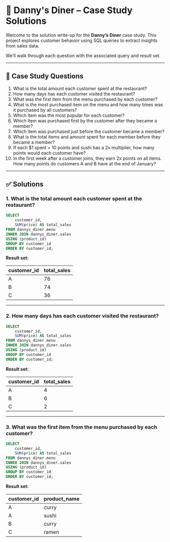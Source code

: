 # 🍣 Danny's Diner – Case Study Solutions

Welcome to the solution write-up for the **Danny’s Diner** case study. This project explores customer behavior using SQL queries to extract insights from sales data.

We’ll walk through each question with the associated query and result set.

---

## 📌 Case Study Questions

1. What is the total amount each customer spent at the restaurant?
2. How many days has each customer visited the restaurant?
3. What was the first item from the menu purchased by each customer?
4. What is the most purchased item on the menu and how many times was it purchased by all customers?
5. Which item was the most popular for each customer?
6. Which item was purchased first by the customer after they became a member?
7. Which item was purchased just before the customer became a member?
8. What is the total items and amount spent for each member before they became a member?
9. If each $1 spent = 10 points and sushi has a 2x multiplier, how many points would each customer have?
10. In the first week after a customer joins, they earn 2x points on all items. How many points do customers A and B have at the end of January?

---

## ✅ Solutions

### 1. What is the total amount each customer spent at the restaurant?

```sql
SELECT 
    customer_id,
    SUM(price) AS total_sales
FROM dannys_diner.menu
INNER JOIN dannys_diner.sales
USING (product_id)
GROUP BY customer_id
ORDER BY customer_id;
```

**Result set:**

| customer_id | total_sales |
|-------------|-------------|
| A           | 76          |
| B           | 74          |
| C           | 36          |

---

### 2. How many days has each customer visited the restaurant?

```sql
SELECT 
    customer_id,
    SUM(price) AS total_sales
FROM dannys_diner.menu
INNER JOIN dannys_diner.sales
USING (product_id)
GROUP BY customer_id
ORDER BY customer_id;
```

**Result set:**

| customer_id | total_sales |
|-------------|-------------|
| A           | 4           |
| B           | 6           |
| C           | 2           |

---

### 3. What was the first item from the menu purchased by each customer?

```sql
SELECT 
    customer_id,
    SUM(price) AS total_sales
FROM dannys_diner.menu
INNER JOIN dannys_diner.sales
USING (product_id)
GROUP BY customer_id
ORDER BY customer_id;
```

**Result set:**

| customer_id | product_name |
|-------------|--------------|
| A           | curry        |
| A           | sushi        |
| B           | curry        |
| C           | ramen        |




